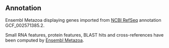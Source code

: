 **Annotation**
----------

Ensembl Metazoa displaying genes imported from [NCBI RefSeq](https://www.ncbi.nlm.nih.gov/datasets/genome/GCF_002571385.2/) annotation GCF\_002571385.2.

Small RNA features, protein features, BLAST hits and cross-references have been
computed by [Ensembl Metazoa](https://metazoa.ensembl.org/info/genome/annotation/index.html).
